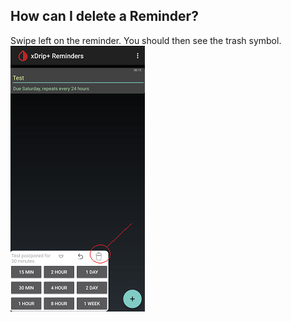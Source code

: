 ## How can I delete a Reminder?  
  
Swipe left on the reminder.  You should then see the trash symbol.  
![](./images/ReminderTrash.png)  
